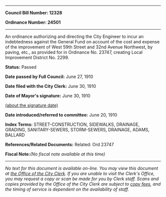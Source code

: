 

********

**Council Bill Number: 12328**
   
**Ordinance Number: 24501**
********

 An ordinance authorizing and directing the City Engineer to incur an indebtedness against the General Fund on account of the cost and expense of the improvement of West 59th Street and 32nd Avenue Northwest, by paving, etc., as provided for in Ordinance No. 23747, creating Local Improvement District No. 2299.

**Status:** Passed
   
**Date passed by Full Council:** June 27, 1910
   
**Date filed with the City Clerk:** June 30, 1910
   
**Date of Mayor's signature:** June 30, 1910
   
[(about the signature date)](/~public/approvaldate.htm)
   
   
   
**Date introduced/referred to committee:** June 20, 1910
   
   
**Index Terms:** STREET-CONSTRUCTION, SIDEWALKS, DRAINAGE, GRADING, SANITARY-SEWERS, STORM-SEWERS, DRAINAGE, ADAMS, BALLARD

**References/Related Documents:** Related: Ord 23747

**Fiscal Note:**_(No fiscal note available at this time)_
********

_No text for this document is available on-line. You may view this document at [the Office of the City Clerk](http://www.seattle.gov/leg/clerk/contactUs.htm). If you are unable to visit the Clerk's Office, you may request a copy or scan be made for you by Clerk staff. Scans and copies provided by the Office of the City Clerk are subject to [copy fees](http://clerk.seattle.gov/~public/clerkfees.htm), and the timing of service is dependent on the availability of staff._

